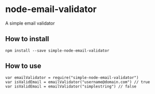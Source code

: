 # node-email-validator
A simple email validator
## How to install
`npm install --save simple-node-email-validator`  
## How to use
``var emailValidator = require("simple-node-email-validator")``  
``var isValidEmail = emailValidator("username@domain.com") // true``  
``var isValidEmail = emailValidator("simplestring") // false``
